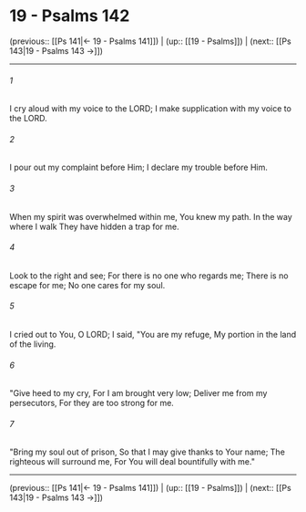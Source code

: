 # 19 - Psalms 142

(previous:: [[Ps 141|← 19 - Psalms 141]]) | (up:: [[19 - Psalms]]) | (next:: [[Ps 143|19 - Psalms 143 →]])

***


###### 1 
I cry aloud with my voice to the LORD; I make supplication with my voice to the LORD. 

###### 2 
I pour out my complaint before Him; I declare my trouble before Him. 

###### 3 
When my spirit was overwhelmed within me, You knew my path. In the way where I walk They have hidden a trap for me. 

###### 4 
Look to the right and see; For there is no one who regards me; There is no escape for me; No one cares for my soul. 

###### 5 
I cried out to You, O LORD; I said, "You are my refuge, My portion in the land of the living. 

###### 6 
"Give heed to my cry, For I am brought very low; Deliver me from my persecutors, For they are too strong for me. 

###### 7 
"Bring my soul out of prison, So that I may give thanks to Your name; The righteous will surround me, For You will deal bountifully with me."

***

(previous:: [[Ps 141|← 19 - Psalms 141]]) | (up:: [[19 - Psalms]]) | (next:: [[Ps 143|19 - Psalms 143 →]])
